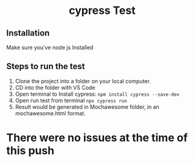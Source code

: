 <p align="center">
  <h1 align="center">cypress Test</h1>

## Installation

Make sure you've node js Installed

## Steps to run the test

1. Clone the project into a folder on your local computer.
2. CD into the folder with VS Code
3. Open terminal to Install cypress: ```npm install cypress --save-dev```
4. Open run test from terminal ```npx cypress run```
5. Result would be generated in Mochawesome folder, in an mochawesome.html format.


# There were no issues at the time of this push

